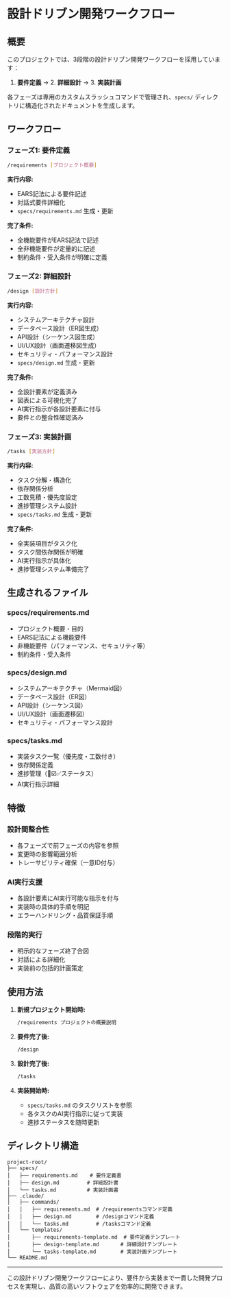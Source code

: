 # 設計ドリブン開発ワークフロー

## 概要
このプロジェクトでは、3段階の設計ドリブン開発ワークフローを採用しています：

1. **要件定義** → 2. **詳細設計** → 3. **実装計画**

各フェーズは専用のカスタムスラッシュコマンドで管理され、`specs/` ディレクトリに構造化されたドキュメントを生成します。

## ワークフロー

### フェーズ1: 要件定義
```bash
/requirements [プロジェクト概要]
```

**実行内容:**
- EARS記法による要件記述
- 対話式要件詳細化
- `specs/requirements.md` 生成・更新

**完了条件:**
- 全機能要件がEARS記法で記述
- 全非機能要件が定量的に記述
- 制約条件・受入条件が明確に定義

### フェーズ2: 詳細設計
```bash
/design [設計方針]
```

**実行内容:**
- システムアーキテクチャ設計
- データベース設計（ER図生成）
- API設計（シーケンス図生成）
- UI/UX設計（画面遷移図生成）
- セキュリティ・パフォーマンス設計
- `specs/design.md` 生成・更新

**完了条件:**
- 全設計要素が定義済み
- 図表による可視化完了
- AI実行指示が各設計要素に付与
- 要件との整合性確認済み

### フェーズ3: 実装計画
```bash
/tasks [実装方針]
```

**実行内容:**
- タスク分解・構造化
- 依存関係分析
- 工数見積・優先度設定
- 進捗管理システム設計
- `specs/tasks.md` 生成・更新

**完了条件:**
- 全実装項目がタスク化
- タスク間依存関係が明確
- AI実行指示が具体化
- 進捗管理システム準備完了

## 生成されるファイル

### specs/requirements.md
- プロジェクト概要・目的
- EARS記法による機能要件
- 非機能要件（パフォーマンス、セキュリティ等）
- 制約条件・受入条件

### specs/design.md
- システムアーキテクチャ（Mermaid図）
- データベース設計（ER図）
- API設計（シーケンス図）
- UI/UX設計（画面遷移図）
- セキュリティ・パフォーマンス設計

### specs/tasks.md
- 実装タスク一覧（優先度・工数付き）
- 依存関係定義
- 進捗管理（🔲☑️✅ステータス）
- AI実行指示詳細

## 特徴

### 設計間整合性
- 各フェーズで前フェーズの内容を参照
- 変更時の影響範囲分析
- トレーサビリティ確保（一意ID付与）

### AI実行支援
- 各設計要素にAI実行可能な指示を付与
- 実装時の具体的手順を明記
- エラーハンドリング・品質保証手順

### 段階的実行
- 明示的なフェーズ終了合図
- 対話による詳細化
- 実装前の包括的計画策定

## 使用方法

1. **新規プロジェクト開始時:**
   ```bash
   /requirements プロジェクトの概要説明
   ```

2. **要件完了後:**
   ```bash
   /design
   ```

3. **設計完了後:**
   ```bash
   /tasks  
   ```

4. **実装開始時:**
   - `specs/tasks.md` のタスクリストを参照
   - 各タスクのAI実行指示に従って実装
   - 進捗ステータスを随時更新

## ディレクトリ構造
```
project-root/
├── specs/
│   ├── requirements.md    # 要件定義書
│   ├── design.md         # 詳細設計書
│   └── tasks.md          # 実装計画書
├── .claude/
│   ├── commands/
│   │   ├── requirements.md  # /requirementsコマンド定義
│   │   ├── design.md        # /designコマンド定義
│   │   └── tasks.md         # /tasksコマンド定義
│   └── templates/
│       ├── requirements-template.md  # 要件定義テンプレート
│       ├── design-template.md       # 詳細設計テンプレート
│       └── tasks-template.md        # 実装計画テンプレート
└── README.md
```

---

この設計ドリブン開発ワークフローにより、要件から実装まで一貫した開発プロセスを実現し、品質の高いソフトウェアを効率的に開発できます。